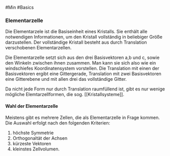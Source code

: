#Min #Basics 

### Elementarzelle

Die Elementarzele ist die Basiseinheit eines Kristalls. Sie enthält alle notwendigen Informationen, um den Kristall vollständig in beliebiger Größe darzustellen. Der vollständige Kristall besteht aus durch Translation verschobenen Elementarzellen.
<!--ID: 1705934302768-->


Die Elementarzelle setzt sich aus den drei Basisvektoren a,b und c, sowie den Winkeln zwischen ihnen zusammen. Man kann sie sich also wie ein windschiefes Koordinatensystem vorstellen. Die Translation mit einen der Basisvektoren ergibt eine Gittergerade, Translation mit zwei Basisvektoren eine Gitterebene und mit allen drei das vollständige Gitter. 

Da nicht jede Form nur durch Translation raumfüllend ist, gibt es nur wenige mögliche Elemtarzellformen, die sog. [[Kristallsysteme]].

#### Wahl der Elementarzelle

Meistens gibt es mehrere Zellen, die als Elementarzelle in Frage kommen. Die Auswahl erfolgt nach den folgenden Kriterien:
1. höchste Symmetrie
2. Orthogonaltät der Achsen
3. kürzeste Vektoren
4. kleinstes Zellvolumen.
<!--ID: 1705934302772-->



